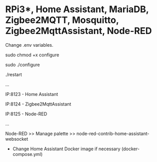 # RPi3*, Home Assistant, MariaDB, Zigbee2MQTT, Mosquitto, Zigbee2MqttAssistant, Node-RED

Change .env variables.

sudo chmod +x configure

sudo ./configure

./restart

...

IP:8123 - Home Assistant

IP:8124 - Zigbee2MqttAssistant

IP:8125 - Node-RED

...

Node-RED >> Manage palette >> node-red-contrib-home-assistant-websocket

* Change Home Assistant Docker image if necessary (docker-compose.yml)
